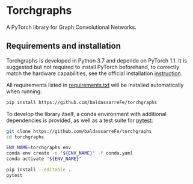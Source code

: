 # Torchgraphs

A PyTorch library for Graph Convolutional Networks.

## Requirements and installation

Torchgraphs is developed in Python 3.7 and depende on PyTorch 1.1.
It is suggested but not required to install PyTorch beforehand, to correctly match the hardware capabilities, 
see the official installation [instruction](https://pytorch.org/).

All requirements listed in [requirements.txt](./requirements.txt) will be installed automatically when running:
```bash
pip install https://github.com/baldassarreFe/torchgraphs
```

To develop the library itself, a conda environment with additional dependencies is provided, 
as well as a test suite for [pytest](https://pytest.org): 
```bash
git clone https://github.com/baldassarreFe/torchgraphs
cd torchgraphs

ENV_NAME=torchgraphs_env
conda env create -n "${ENV_NAME}" -f conda.yaml 
conda activate "${ENV_NAME}"

pip install --editable .
pytest
```